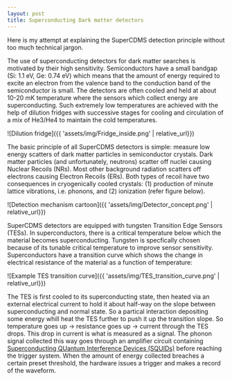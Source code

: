 ```yaml
---
layout: post
title: Superconducting Dark matter detectors
---
```

Here is my attempt at explaining the SuperCDMS detection principle without too much technical jargon.

The use of superconducting detectors for dark matter searches is motivated by their high sensitivity. Semiconductors have a small bandgap (Si: 1.1 eV, Ge: 0.74 eV) which means that the amount of energy required to excite an electron from the valence band to the conduction band of the semiconductor is small. The detectors are often cooled and held at about 10-20 mK temperature where the sensors which collect energy are superconducting. Such extremely low temperatures are achieved with the help of dilution fridges with successive stages for cooling and circulation of a mix of He3/He4 to maintain the cold temperatures.

![Dilution fridge]({{ 'assets/img/Fridge_inside.png' | relative_url}})

The basic principle of all SuperCDMS detectors is simple: measure low energy scatters of dark matter particles in semiconductor crystals. Dark matter particles (and unfortunately, neutrons) scatter off nuclei causing Nuclear Recoils (NRs). Most other background radiation scatters off electrons causing Electron Recoils (ERs). Both types of recoil have two consequences in cryogenically cooled crystals: (1) production of minute lattice vibrations, i.e. phonons, and (2) ionization (refer figure below).

![Detection mechanism cartoon]({{ 'assets/img/Detector_concept.png' | relative_url}})

SuperCDMS detectors are equipped with tungsten Transition Edge Sensors (TESs). In superconductors, there is a critical temperature below which the material becomes superconducting. Tungsten is specfically chosen because of its tunable critical temperature to improve sensor sensitivity. Superconductors have a transition curve which shows the change in electrical resistance of the material as a function of temperature:

![Example TES transition curve]({{ 'assets/img/TES_transition_curve.png' | relative_url}})

The TES is first cooled to its superconducting state, then heated via an external electrical current to hold it about half-way on the slope between superconducting and normal state. So a partical interaction depositing some energy whill heat the TES further to push it up the transition slope. So temperature goes up -> resistance goes up -> current through the TES drops. This drop in current is what is measured as a signal. The phonon signal collected this way goes through an amplifier circuit containing [Superconducting QUantum Interference Devices (SQUIDs)](https://en.wikipedia.org/wiki/SQUID) before reaching the trigger system. When the amount of energy collected breaches a certain preset threshold, the hardware issues a trigger and makes a record of the waveform.